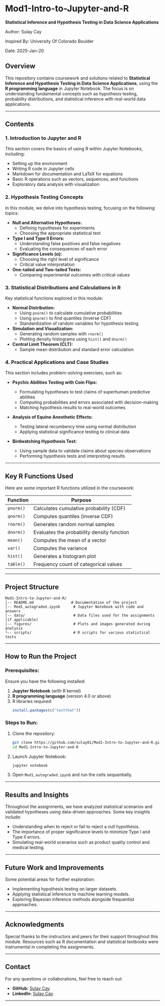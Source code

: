# **Mod1-Intro-to-Jupyter-and-R**  
**Statistical Inference and Hypothesis Testing in Data Science Applications**

Author: Sulay Cay 

Inspired By: University Of Colorado Boulder

Date: 2025-Jan-20


## **Overview**  
This repository contains coursework and solutions related to **Statistical Inference and Hypothesis Testing in Data Science Applications**, using the **R programming language** in Jupyter Notebook. The focus is on understanding fundamental concepts such as hypothesis testing, probability distributions, and statistical inference with real-world data applications.

---

## **Contents**  

### **1. Introduction to Jupyter and R**  
This section covers the basics of using R within Jupyter Notebooks, including:

- Setting up the environment
- Writing R code in Jupyter cells
- Markdown for documentation and LaTeX for equations
- Basic R operations such as vectors, sequences, and functions
- Exploratory data analysis with visualization

### **2. Hypothesis Testing Concepts**  
In this module, we delve into hypothesis testing, focusing on the following topics:

- **Null and Alternative Hypotheses:**
  - Defining hypotheses for experiments
  - Choosing the appropriate statistical test
- **Type I and Type II Errors:**
  - Understanding false positives and false negatives
  - Evaluating the consequences of each error
- **Significance Levels (α):**
  - Choosing the right level of significance
  - Critical value interpretation
- **One-tailed and Two-tailed Tests:**
  - Comparing experimental outcomes with critical values

### **3. Statistical Distributions and Calculations in R**  
Key statistical functions explored in this module:

- **Normal Distribution:**
  - Using `pnorm()` to calculate cumulative probabilities
  - Using `qnorm()` to find quantiles (inverse CDF)
  - Standardization of random variables for hypothesis testing
- **Simulation and Visualization:**
  - Generating random samples with `rnorm()`
  - Plotting density histograms using `hist()` and `dnorm()`
- **Central Limit Theorem (CLT):**
  - Sample mean distribution and standard error calculation

### **4. Practical Applications and Case Studies**  
This section includes problem-solving exercises, such as:

- **Psychic Abilities Testing with Coin Flips:**  
  - Formulating hypotheses to test claims of superhuman predictive abilities  
  - Computing probabilities and errors associated with decision-making  
  - Matching hypothesis results to real-world outcomes

- **Analysis of Equine Anesthetic Effects:**  
  - Testing lateral recumbency time using normal distribution  
  - Applying statistical significance testing to clinical data

- **Birdwatching Hypothesis Test:**  
  - Using sample data to validate claims about species observations  
  - Performing hypothesis tests and interpreting results

---

## **Key R Functions Used**  
Here are some important R functions utilized in the coursework:

| Function       | Purpose                                      |
|----------------|----------------------------------------------|
| `pnorm()`       | Calculates cumulative probability (CDF)     |
| `qnorm()`       | Computes quantiles (inverse CDF)            |
| `rnorm()`       | Generates random normal samples             |
| `dnorm()`       | Evaluates the probability density function  |
| `mean()`        | Computes the mean of a vector               |
| `var()`         | Computes the variance                       |
| `hist()`        | Generates a histogram plot                  |
| `table()`       | Frequency count of categorical values       |

---

## **Project Structure**  

```
Mod1-Intro-to-Jupyter-and-R/
│-- README.md                 # Documentation of the project
│-- Mod1_autograded.ipynb      # Jupyter Notebook with code and answers
│-- data/                      # Data files used for the assignments (if applicable)
│-- figures/                   # Plots and images generated during analysis
└-- scripts/                   # R scripts for various statistical tests
```

---

## **How to Run the Project**  

### **Prerequisites:**  
Ensure you have the following installed:

1. **Jupyter Notebook** (with R kernel)  
2. **R programming language** (version 4.0 or above)  
3. R libraries required:  
   ```r
   install.packages(c("testthat"))
   ```

### **Steps to Run:**  

1. Clone the repository:

   ```bash
   git clone https://github.com/sulay01/Mod1-Intro-to-Jupyter-and-R.git
   cd Mod1-Intro-to-Jupyter-and-R
   ```

2. Launch Jupyter Notebook:

   ```bash
   jupyter notebook
   ```

3. Open `Mod1_autograded.ipynb` and run the cells sequentially.

---

## **Results and Insights**  
Throughout the assignments, we have analyzed statistical scenarios and validated hypotheses using data-driven approaches. Some key insights include:

- Understanding when to reject or fail to reject a null hypothesis.
- The importance of proper significance levels to minimize Type I and Type II errors.
- Simulating real-world scenarios such as product quality control and medical testing.

---

## **Future Work and Improvements**  
Some potential areas for further exploration:

- Implementing hypothesis testing on larger datasets.
- Applying statistical inference to machine learning models.
- Exploring Bayesian inference methods alongside frequentist approaches.

---

## **Acknowledgments**  
Special thanks to the instructors and peers for their support throughout this module. Resources such as R documentation and statistical textbooks were instrumental in completing the assignments.

---

## **Contact**  
For any questions or collaborations, feel free to reach out:

- **GitHub:** [Sulay Cay](https://github.com/sulay01)  
- **LinkedIn:** [Sulay Cay](https://www.linkedin.com/in/sulay-cay-0589513a)

---

